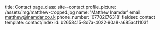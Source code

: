 title: Contact
page_class: site--contact
profile_picture: /assets/img/matthew-cropped.jpg
name: 'Matthew Inamdar'
email: matthew@inamdar.co.uk
phone_number: '07702076318'
fieldset: contact
template: contact/index
id: b2658415-8d7a-4022-90a8-a685acf1103f

